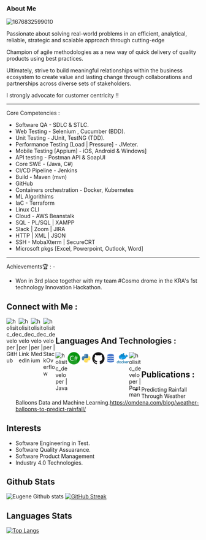### About Me

![1676832599010](https://user-images.githubusercontent.com/70195777/229319128-f43918a6-194d-4b07-9db8-a438482f1a2f.jpg)

Passionate about solving real-world problems in an efficient, analytical, reliable, strategic and scalable approach through cutting-edge 

Champion of agile methodologies as a new way of quick delivery of quality products using best practices. 

Ultimately, strive to build meaningful relationships within the business ecosystem to create value and lasting change through collaborations and partnerships across diverse sets of stakeholders. 

I strongly advocate for customer centricity !!

 _ _ _ _ _ _ _ _ _ _ _ _ _ _ _ _ _ _ _ _ _ _ _ _ _

Core Competencies :

* Software QA - SDLC & STLC.
* Web Testing - Selenium , Cucumber (BDD).
* Unit Testing - JUnit, TestNG (TDD).
* Performance Testing [Load | Pressure] - JMeter.
* Mobile Testing [Appium] - iOS, Android & Windows]
* API testing - Postman API & SoapUI
* Core SWE - (Java, C#)
* CI/CD Pipeline - Jenkins 
* Build - Maven (mvn)
* GitHub
* Containers orchestration - Docker, Kubernetes
* ML Algorithims
* IaC - Terraform
* Linux CLI
* Cloud - AWS Beanstalk
* SQL - PL/SQL | XAMPP
* Slack | Zoom | JIRA
* HTTP | XML | JSON
* SSH - MobaXterm | SecureCRT
* Microsoft pkgs [Excel, Powerpoint, Outlook, Word]

_ _ _ _ _ _ _ _ _ _ _ _ _ _ _ _ _ _ _ _ _ _ _ _ _

Achievements🏆 : -

* Won in 3rd place together with my team #Cosmo drome in the KRA's 1st technology Innovation Hackathon.

## Connect with Me :
<a href ="https://github.com/EugeneGitonga" >
<img align="left" alt="holisitc_developer | GitHub" width="32px" src="https://cdn.jsdelivr.net/npm/simple-icons@v3/icons/github.svg"/>
</a>
<a href ="https://www.linkedin.com/mwlite/in/eugene-gitonga-b29730163" >
<img align="left" alt="holisitc_developer | LinkedIn" width="32px" src="https://cdn.jsdelivr.net/npm/simple-icons@v3/icons/linkedin.svg" />
</a>
<a href ="https://medium.com/@eugenegitongamuiru" >
<img align="left" alt="holisitc_developer | Medium" width="32px" src="https://cdn.jsdelivr.net/npm/simple-icons@v3/icons/medium.svg"/>
</a>
<a href ="https://stackoverflow.com/users/19410384/eugene-gitonga?tab=profile" >
<img align="left" alt="holisitc_developer | StackOverflow" width="32px" src="https://cdn.jsdelivr.net/npm/simple-icons@v3/icons/stackoverflow.svg"/>
</a>

<br/>

## Languages And Technologies :
<img align="left" alt="holisitc_developer | Java" width="32px" src="https://cdn.jsdelivr.net/npm/simple-icons@v3/icons/java.svg"/>
<img align="left" alt="CSharp" width="32px" src="https://raw.githubusercontent.com/github/explore/80688e429a7d4ef2fca1e82350fe8e3517d3494d/topics/csharp/csharp.png" />
<img align="left" alt="python" width="32px" src="https://raw.githubusercontent.com/github/explore/80688e429a7d4ef2fca1e82350fe8e3517d3494d/topics/python/python.png" />
<img align="left" alt="GitHub" width="32px" src="https://raw.githubusercontent.com/github/explore/78df643247d429f6cc873026c0622819ad797942/topics/github/github.png" />
<img align="left" alt="SQL" width="32px" src="https://raw.githubusercontent.com/github/explore/80688e429a7d4ef2fca1e82350fe8e3517d3494d/topics/sql/sql.png" />
<img align="left" alt="Docker" width="32px" src="https://raw.githubusercontent.com/github/explore/80688e429a7d4ef2fca1e82350fe8e3517d3494d/topics/docker/docker.png" />
<img align="left" alt="holisitc_developer | Postman" width="32px" src="https://cdn.jsdelivr.net/npm/simple-icons@v3/icons/postman.svg"/>
<br/>

## Publications :
* Predicting Rainfall Through Weather Balloons Data and Machine Learning.https://omdena.com/blog/weather-balloons-to-predict-rainfall/ 

## Interests
* Software Engineering in Test.
* Software Quality Assuarance.
* Software Product Management
* Industry 4.0 Technologies.

## Github Stats
![Eugene Github stats](https://github-readme-stats.vercel.app/api?username=EugeneGitonga&show_icons=true&theme=radical)
[![GitHub Streak](http://github-readme-streak-stats.herokuapp.com?user=EugeneGitonga&theme=dark&background=000000)](https://git.io/streak-stats)

## Languages Stats
[![Top Langs](https://github-readme-stats.vercel.app/api/top-langs/?username=EugeneGitonga&layout=compact&theme=vision-friendly-dark)](https://github.com/hackster254/github-readme-stats)

